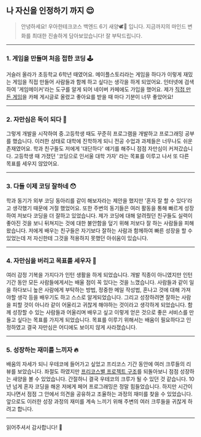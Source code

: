 ## 나 자신을 인정하기 까지 😌

> 안녕하세요! 우아한테크코스 백엔드 6기 새양🕊🐑 입니다. 지금까지의 마인드 변화를 최대한 진솔하게 담아보았습니다! 잘 부탁드립니다.

---

### 1. 게임을 만들며 처음 접한 코딩 🕹️

거슬러 올라가 초등학교 6학년 때였어요.
메이플스토리라는 게임을 하다가 이렇게 재밌는 게임을 직접 만들어 사람들과 함께 하고 싶다는 생각을 하게 되었어요.
인터넷에 검색하여 '게임메이커'라는 도구를 알게 되어 네이버 카페에도 가입을 했어요.
제가 [직접 만든 게임](https://geoje.github.io/)을 카페 게시글로 올렸고 좋아요를 받을 때 마다 기분이 너무 좋았어요!

---

### 2. 자만심은 독이 되다 🧪

그렇게 개발을 시작하여 중.고등학생 때도 꾸준히 프로그램을 개발하고 프로그래밍 공부를 했습니다.
이러한 상태로 대학에 진학하게 되니 전공 수업과 과제들은 너무나도 쉬운 존재였어요.
학과 친구들도 저에게 '대단하다' 얘기를 해주니 점점 자만심이 커져갔습니다.
고등학생 때 가졌던 '코딩으로 인서울 대학 가자' 라는 목표를 이루고 나서 또 다른 목표를 세우지 않았어요.

---

### 3. 다들 이제 코딩 잘하네 😯

학과 동기가 외부 코딩 동아리를 같이 해보자라는 제안을 했지만 '혼자 잘 할 수 있다'라고 생각했기 때문에 거절 했었어요.
또한 주변의 동기들은 여러 활동을 통해 빠르게 성장하여 저보다 코딩을 더 잘하고 있었습니다.
제가 코딩에 대해 알려줬던 친구들도 실력이 좋아진 것을 보니 뒤쳐지는 것에 대한 불안함을 덮기 위해 저보다 잘 하는 사람들을 피해왔습니다.
저에게 배우는 친구들은 자기보다 잘하는 사람과 함께하여 빠른 성장을 할 수 있었는데 저 자신한테 그것을 적용하지 못했던 아쉬움이 있습니다.

---

### 4. 자만심을 버리고 목표를 세우자 🎯

여러 감정 기복을 가지다가 인턴 생활을 하게 되었습니다.
개발 직종이 아니였지만 인턴 기간 동안 모든 사람들에게서는 배울 점이 꼭 있다는 것을 느꼈습니다.
사람들과 같이 일을 하다보니 높은 사람에게 부탁하는 방법, 정중한 메일 작성법, 혼나고 것에 대해 가져야할 생각 등을 배우기도 하고 스스로 알게되었습니다.
그리고 성장하려면 잘하는 사람을 피할 것이 아니라 같이 어울리고 귀찮게 해야하는 것이라고 생각하게 되었습니다.
함께 성장할 수 있는 사람들과 어울리며 배우고 싶고 이렇게 얻은 것으로 좋은 서비스를 만들고 싶다는 목표를 가지게 되었습니다.
목표를 이루기 위해서는 배움이 필요하다고 인정하였고 결국 자만심은 어디에도 보이지 않게 사라졌습니다.

---

### 5. 성장하는 재미를 느끼자 🔥

배움의 자세가 되니 우테코에 들어가고 싶었고 프리코스 기간 동안에 여러 크루들의 리뷰를 보았습니다.
좌절도 하였지만 [프리코스별 프로젝트 구조](https://velog.io/@chch1213/wooteco-6-selected#%ED%9B%84%EA%B8%B0)를 되돌아보니 점점 성장하는 새양을 볼 수 있었습니다.
간절하니 결국 우테코의 크루가 될 수 있던 것 같습니다.
10년 넘게 혼자 코딩을 해온 저에게 페어 프로그래밍은 정말 힘들었습니다.
하지만 시간이 지나면서 점점 그 안에서 의견을 공유하고 조율하는 과정의 재미를 찾을 수 있었습니다.
앞으로도 이러한 성장 과정의 재미를 계속 느끼기 위해 주변의 여러 크루들을 귀찮게 하려고 합니다.

---

읽어주셔서 감사합니다! 🤗
